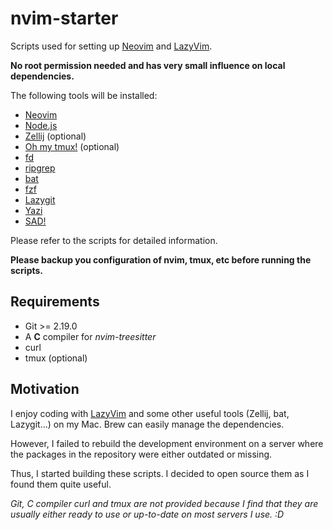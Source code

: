 # nvim-starter

Scripts used for setting up [Neovim](https://neovim.io/) and [LazyVim](https://www.lazyvim.org/).

**No root permission needed and has very small influence on local dependencies.**

The following tools will be installed:

- [Neovim](https://neovim.io/)
- [Node.js](https://nodejs.org/)
- [Zellij](https://zellij.dev/) (optional)
- [Oh my tmux!](https://github.com/gpakosz/.tmux) (optional)
- [fd](https://github.com/sharkdp/fd)
- [ripgrep](https://github.com/BurntSushi/ripgrep)
- [bat](https://github.com/sharkdp/bat)
- [fzf](https://github.com/junegunn/fzf)
- [Lazygit](https://github.com/jesseduffield/lazygit)
- [Yazi](https://github.com/sxyazi/yazi)
- [SAD!](https://github.com/ms-jpq/sad)

Please refer to the scripts for detailed information.

**Please backup you configuration of nvim, tmux, etc before running the scripts.**

## Requirements

- Git >= 2.19.0
- A **C** compiler for _nvim-treesitter_
- curl
- tmux (optional)

## Motivation

I enjoy coding with [LazyVim](https://www.lazyvim.org/) and some other useful tools (Zellij, bat, Lazygit...) on my Mac. Brew can easily manage the dependencies.

However, I failed to rebuild the development environment on a server where the packages in the repository were either outdated or missing.

Thus, I started building these scripts. I decided to open source them as I found them quite useful.

_Git, C compiler curl and tmux are not provided because I find that they are usually either ready to use or up-to-date on most servers I use. :D_
